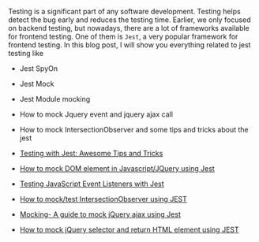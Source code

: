 
Testing is a significant part of any software development. Testing helps detect the bug early and reduces the testing time. Earlier, we only focused on backend testing, but nowadays, there are a lot of frameworks available for frontend testing. One of them is `Jest`, a very popular framework for frontend testing. 
In this blog post, I will show you everything related to jest testing like

- Jest SpyOn
- Jest Mock 
- Jest Module mocking
- How to mock Jquery event and jquery ajax call
- How to mock IntersectionObserver
and some tips and tricks about the jest


- [Testing with Jest: Awesome Tips and Tricks](https://www.codeguru.co.in/2021/03/jest-tips-and-trics.html)
- [How to mock DOM element in Javascript/JQuery using Jest](https://www.codeguru.co.in/2021/02/how-to-mock-dom-element-in.html)
- [ Testing JavaScript Event Listeners with Jest](https://www.codeguru.co.in/2021/02/testing-javascript-events-with-jest.html)
- [How to mock/test IntersectionObserver using JEST](https://www.codeguru.co.in/2022/02/how-to-mocktest-intersectionobserver.html)

- [Mocking- A guide to mock jQuery ajax using Jest](https://www.codeguru.co.in/2021/04/how-to-test-jquery-ajax-using-jest.html)
- [How to mock jQuery selector and return HTML element using JEST](https://www.codeguru.co.in/2021/04/how-to-mock-jquery-selector-using-jest.html)
<!--stackedit_data:
eyJoaXN0b3J5IjpbMTU3NjcwMzQ1NF19
-->